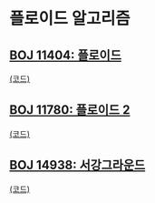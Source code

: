 # 플로이드 알고리즘

## [BOJ 11404: 플로이드](https://www.acmicpc.net/problem/11404)
[(코드)](https://github.com/DJ-archive/Algorithm-DataStructure/blob/main/0minyoung0/algorithm/28_플로이드알고리즘/Boj11404.java)

## [BOJ 11780: 플로이드 2](https://www.acmicpc.net/problem/11780)
[(코드)](https://github.com/DJ-archive/Algorithm-DataStructure/blob/main/0minyoung0/algorithm/28_플로이드알고리즘/Boj11780.java)

## [BOJ 14938: 서강그라운드](https://www.acmicpc.net/problem/14938)
[(코드)](https://github.com/DJ-archive/Algorithm-DataStructure/blob/main/0minyoung0/algorithm/28_플로이드알고리즘/Boj14938.java)
